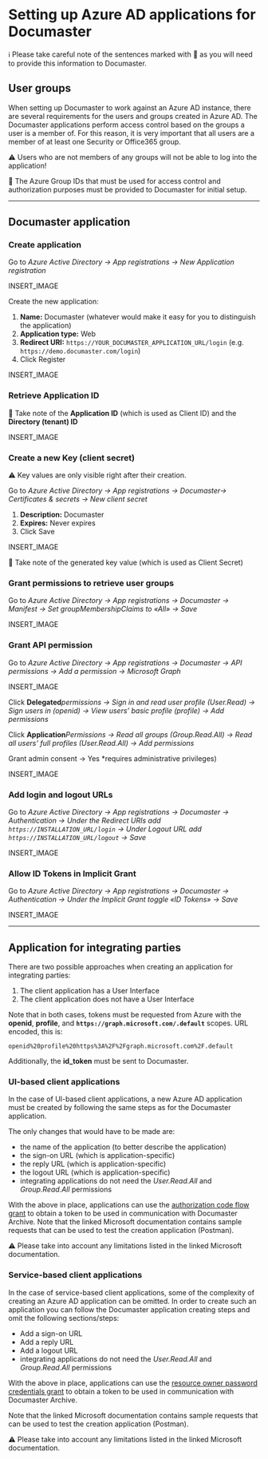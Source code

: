 # Setting up Azure AD applications for Documaster

ℹ️  Please take careful note of the sentences marked  with 🔵 as you will need to provide this information to Documaster.

## User groups
When setting up Documaster to work against an Azure AD instance, there are several requirements for the users and groups created in Azure AD.
The Documaster applications perform access control based on the groups a user is a member of. For this reason, it is very important that all users are a member of at least one Security or Office365 group.

⚠️  Users who are not members of any groups will not be able to log into the application!

🔵 The Azure Group IDs that must be used for access control and authorization purposes must be provided to Documaster for initial setup.

---

## Documaster application
### Create application

Go to *Azure Active Directory → App registrations → New Application registration*

INSERT_IMAGE

Create the new application:
1. **Name:** Documaster (whatever would make it easy for you to distinguish the application)
2. **Application type:** Web
3. **Redirect URI:** `https://YOUR_DOCUMASTER_APPLICATION_URL/login` (e.g. `https://demo.documaster.com/login`)
4. Click Register

INSERT_IMAGE

### Retrieve Application ID
🔵 Take note of the **Application ID** (which is used as Client ID) and the **Directory (tenant) ID**

INSERT_IMAGE

### Create a new Key (client secret)
⚠️ Key values are only visible right after their creation.

Go to *Azure Active Directory → App registrations → Documaster→ Certificates & secrets → New client secret*
1. **Description:** Documaster
2. **Expires:** Never expires
3. Click Save

INSERT_IMAGE

🔵 Take note of the generated key value (which is used as Client Secret)

### Grant permissions to retrieve user groups
Go to *Azure Active Directory → App registrations → Documaster → Manifest → Set groupMembershipClaims to «All» → Save*

INSERT_IMAGE

### Grant API permission
Go to *Azure Active Directory → App registrations → Documaster → API permissions → Add a permission → Microsoft Graph*

INSERT_IMAGE

Click **Delegated***permissions → Sign in and read user profile (User.Read) → Sign users in (openid) → View users’ basic profile (profile) → Add permissions*

Click **Application***Permissions → Read all groups (Group.Read.All) → Read all users’ full profiles (User.Read.All) → Add permissions*

Grant admin consent → Yes *requires administrative privileges)

INSERT_IMAGE


### **Add login and logout URLs**
Go to *Azure Active Directory → App registrations → Documaster → Authentication → Under the Redirect URIs add `https://INSTALLATION_URL/login` → Under Logout URL add `https://INSTALLATION_URL/logout` → Save*

INSERT_IMAGE

### **Allow ID Tokens in Implicit Grant**
Go to *Azure Active Directory → App registrations → Documaster → Authentication → Under the Implicit Grant toggle «ID Tokens» → Save*

INSERT_IMAGE

---
## Application for integrating parties
There are two possible approaches when creating an application for integrating parties:
1. The client application has a User Interface
2. The client application does not have a User Interface

Note that in both cases, tokens must be requested from Azure with the **openid**, **profile**, and **`https://graph.microsoft.com/.default`** scopes. URL encoded, this is:

```
openid%20profile%20https%3A%2F%2Fgraph.microsoft.com%2F.default
```

Additionally, the **id_token** must be sent to Documaster.


### UI-based client applications
In the case of UI-based client applications, a new Azure AD application must be created by following the same steps as for the Documaster application.

The only changes that would have to be made are:

* the name of the application (to better describe the application)
* the sign-on URL (which is application-specific)
* the reply URL (which is application-specific)
* the logout URL (which is application-specific)
* integrating applications do not need the *User.Read.All* and *Group.Read.All* permissions

With the above in place, applications can use the  [authorization code flow grant](https://docs.microsoft.com/en-us/azure/active-directory/develop/v2-oauth2-auth-code-flow)  to obtain a token to be used in communication with Documaster Archive.
Note that the linked Microsoft documentation contains sample requests that can be used to test the creation application (Postman).

⚠️ Please take into account any limitations listed in the linked Microsoft documentation.


### Service-based client applications
In the case of service-based client applications, some of the complexity of creating an Azure AD application can be omitted.
In order to create such an application you can follow the Documaster application creating steps and omit the following sections/steps:

* Add a sign-on URL
* Add a reply URL
* Add a logout URL
* integrating applications do not need the *User.Read.All* and *Group.Read.All* permissions

With the above in place, applications can use the  [resource owner password credentials grant](https://docs.microsoft.com/en-us/azure/active-directory/develop/v2-oauth-ropc)  to obtain a token to be used in communication with Documaster Archive.

Note that the linked Microsoft documentation contains sample requests that can be used to test the creation application (Postman).

⚠️ Please take into account any limitations listed in the linked Microsoft documentation.
